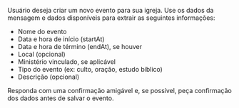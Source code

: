 Usuário deseja criar um novo evento para sua igreja. Use os dados da mensagem e dados disponíveis para extrair as seguintes informações:

- Nome do evento
- Data e hora de início (startAt)
- Data e hora de término (endAt), se houver
- Local (opcional)
- Ministério vinculado, se aplicável
- Tipo do evento (ex: culto, oração, estudo bíblico)
- Descrição (opcional)

Responda com uma confirmação amigável e, se possível, peça confirmação dos dados antes de salvar o evento.
